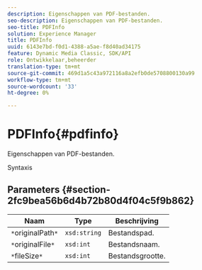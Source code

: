 ```yaml
---
description: Eigenschappen van PDF-bestanden.
seo-description: Eigenschappen van PDF-bestanden.
seo-title: PDFInfo
solution: Experience Manager
title: PDFInfo
uuid: 6143e7bd-f0d1-4388-a5ae-f8d40ad34175
feature: Dynamic Media Classic, SDK/API
role: Ontwikkelaar,beheerder
translation-type: tm+mt
source-git-commit: 469d1a5c43a972116a8a2efb0de5708800130a99
workflow-type: tm+mt
source-wordcount: '33'
ht-degree: 0%

---
```



# PDFInfo{#pdfinfo}

Eigenschappen van PDF-bestanden.

Syntaxis

## Parameters {#section-2fc9bea56b6d4b72b80d4f04c5f9b862}

| Naam | Type | Beschrijving |
|---|---|---|
| `*`originalPath`*` | `xsd:string` | Bestandspad. |
| `*`originalFile`*` | `xsd:int` | Bestandsnaam. |
| `*`fileSize`*` | `xsd:int` | Bestandsgrootte. |

